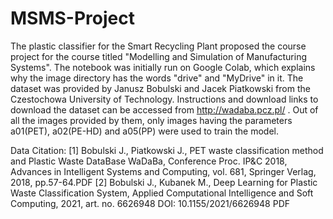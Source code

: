 # MSMS-Project
 The plastic classifier for the Smart Recycling Plant proposed the course project for the course titled "Modelling and Simulation of Manufacturing Systems". The notebook was initially run on Google Colab, which explains why the image directory has the words "drive" and "MyDrive" in it. The dataset was provided by Janusz Bobulski and Jacek Piatkowski from the Czestochowa University of Technology. Instructions and download links to download the dataset can be accessed from http://wadaba.pcz.pl/ . Out of all the images provided by them, only images having the parameters a01(PET), a02(PE-HD) and a05(PP) were used to train the model.


Data Citation:
[1] Bobulski J., Piatkowski J., PET waste classification method and Plastic Waste DataBase
WaDaBa, Conference Proc. IP&C 2018, Advances in Intelligent Systems and Computing,
vol. 681, Springer Verlag, 2018, pp.57-64.PDF
[2] Bobulski J., Kubanek M., Deep Learning for Plastic Waste Classification System, Applied
Computational Intelligence and Soft Computing, 2021, art. no. 6626948 DOI:
10.1155/2021/6626948 PDF
